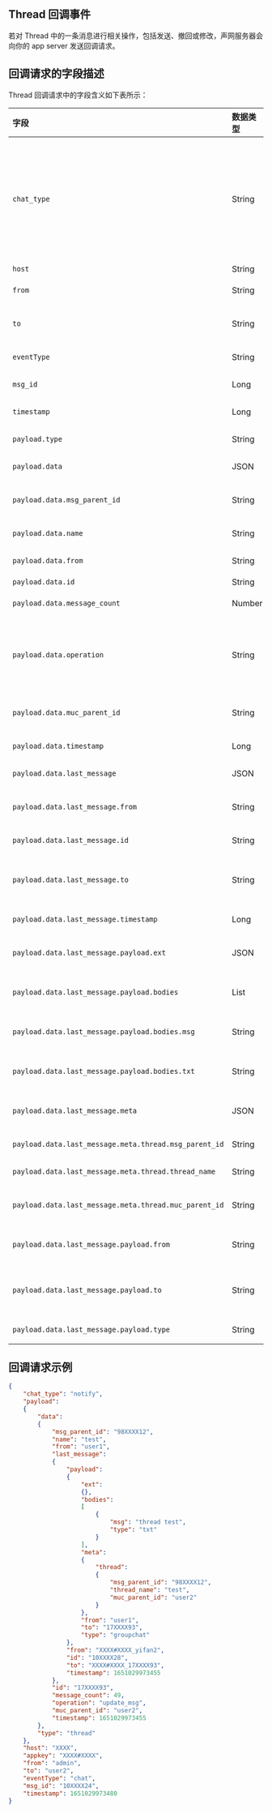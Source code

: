 ## Thread 回调事件

若对 Thread 中的一条消息进行相关操作，包括发送、撤回或修改，声网服务器会向你的 app server 发送回调请求。

## 回调请求的字段描述

Thread 回调请求中的字段含义如下表所示：

| 字段                 | 数据类型 | 含义                              |
| :------------------- | :------- | :-------------------------------- |
| `chat_type` | String | 固定值为 `notify`。通知回调包含了 Thread 和 Reaction 的回调，需要结合 payload 中的 `type` 字段确定具体类型。 |
| `host`            | String | 服务器名称。              |
| `from`            | String | 固定为 `admin`。  |
| `to`              | String | 消息所属的 Thread 的群组 ID。 |
| `eventType`       | String | 事件类型，固定为 `chat`。     |
| `msg_id`          | Long   | 回调事件的消息 ID。       |
| `timestamp`       | Long   | 生成回调事件的时间。 |
| `payload.type`               | String   | 固定值 `thread`。                 |
| `payload.data`               | JSON     | Thread 操作数据结构。             |
| `payload.data.msg_parent_id` | String   | 创建 Thread 的消息 ID，可能为空。 |
| `payload.data.name`          | String   | Thread 名称。    |
| `payload.data.from`          | String   | Thread 消息的操作人。             |
| `payload.data.id`            | String   | Thread ID。                    |
| `payload.data.message_count` | Number   | Thread 中的消息数量。               |
| `payload.data.operation`     | String   | Thread 中的消息操作：`update_msg`，表示消息的发送、撤回或修改。|
| `payload.data.muc_parent_id` | String   | 创建 Thread 时所在的群组 ID。     |
| `payload.data.timestamp` | Long   | 操作消息的时间。     |
| `payload.data.last_message`  | JSON     | 最近一条消息的内容。              |
| `payload.data.last_message.from`   | String   | Thread 中最新一条消息的操作者。 |
| `payload.data.last_message.id`   | String  | 最新一条消息的消息 ID。  |
| `payload.data.last_message.to`   | String  | Thread 中最新一条消息的接收方，即 Thread ID。 |
| `payload.data.last_message.timestamp`   | Long  | 操作最新一条消息的时间。 |
| `payload.data.last_message.payload.ext` | JSON  | Thread 中最新一条消息包含的扩展内容   |
| `payload.data.last_message.payload.bodies` | List  | Thread 中最新一条消息的消息体。   |
| `payload.data.last_message.payload.bodies.msg` | String  | Thread 中最新一条消息的消息内容。   |
| `payload.data.last_message.payload.bodies.txt` | String  | Thread 中最新一条消息的消息类型。   |
| `payload.data.last_message.meta` | JSON | 最新一条消息的界面不可见的元数据。 |
| `payload.data.last_message.meta.thread.msg_parent_id`   | String  | 创建 Thread 的消息 ID。 |
| `payload.data.last_message.meta.thread.thread_name`   | String  | Thread 名称。 |
| `payload.data.last_message.meta.thread.muc_parent_id`   | String  | 创建 Thread 时所在的群组 ID。 |
| `payload.data.last_message.payload.from` | String  | 消息操作者传入的 `from` 字段的值。  |
| `payload.data.last_message.payload.to`   | String    | Thread 中最新一条消息的接收方，即 Thread ID。  |
| `payload.data.last_message.payload.type`   | String  | 群聊，固定为 `groupchat`。 |

## 回调请求示例

```json
{
    "chat_type": "notify",
    "payload":
    {
        "data":
        {
            "msg_parent_id": "98XXXX12",
            "name": "test",
            "from": "user1",
            "last_message":
            {
                "payload":
                {
                    "ext":
                    {},
                    "bodies":
                    [
                        {
                            "msg": "thread test",
                            "type": "txt"
                        }
                    ],
                    "meta":
                    {
                        "thread":
                        {
                            "msg_parent_id": "98XXXX12",
                            "thread_name": "test",
                            "muc_parent_id": "user2"
                        }
                    },
                    "from": "user1",
                    "to": "17XXXX93",
                    "type": "groupchat"
                },
                "from": "XXXX#XXXX_yifan2",
                "id": "10XXXX28",
                "to": "XXXX#XXXX_17XXXX93",
                "timestamp": 1651029973455
            },
            "id": "17XXXX93",
            "message_count": 49,
            "operation": "update_msg",
            "muc_parent_id": "user2",
            "timestamp": 1651029973455
        },
        "type": "thread"
    },
    "host": "XXXX",
    "appkey": "XXXX#XXXX",
    "from": "admin",
    "to": "user2",
    "eventType": "chat",
    "msg_id": "10XXXX24",
    "timestamp": 1651029973480
}
```